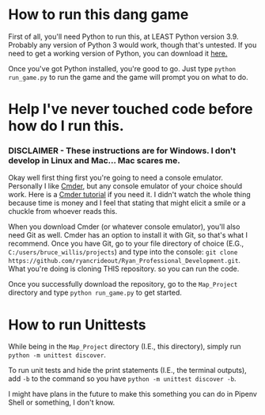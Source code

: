 # How to run this dang game

First of all, you'll need Python to run this, at LEAST Python version 3.9. Probably any version of Python 3 would work, though that's untested. If you need to get a working version of Python, you can download it [here.](https://www.python.org/downloads/)

Once you've got Python installed, you're good to go. Just type `python run_game.py` to run the game and the game will prompt you on what to do.

# Help I've never touched code before how do I run this.

### DISCLAIMER - These instructions are for Windows. I don't develop in Linux and Mac... Mac scares me.

Okay well first thing first you're going to need a console emulator. Personally I like [Cmder](https://cmder.net/), but any console emulator of your choice should work. Here is a [Cmder tutorial](https://www.youtube.com/watch?v=Xm790AkFeK4) if you need it. I didn't watch the whole thing because time is money and I feel that stating that might elicit a smile or a chuckle from whoever reads this.

When you download Cmder (or whatever console emulator), you'll also need Git as well. Cmder has an option to install it with Git, so that's what I recommend. Once you have Git, go to your file directory of choice (E.G., `C:/users/bruce_willis/projects`) and type into the console: `git clone https://github.com/ryancrideout/Ryan_Professional_Development.git`. What you're doing is cloning THIS repository. so you can run the code.

Once you successfully download the repository, go to the `Map_Project` directory and type `python run_game.py` to get started.

# How to run Unittests

While being in the `Map_Project` directory (I.E., this directory), simply run `python -m unittest discover`.

To run unit tests and hide the print statements (I.E., the terminal outputs), add `-b` to the command so you have `python -m unittest discover -b`.

I might have plans in the future to make this something you can do in Pipenv Shell or something, I don't know.
